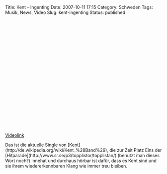 Title: Kent - Ingenting
Date: 2007-10-11 17:15
Category: Schweden
Tags: Musik, News, Video
Slug: kent-ingenting
Status: published

<p>
<object width="425" height="350">
<param name="movie" value="http://www.youtube.com/v/VBDlBfrbWbo"></param><param name="wmode" value="transparent"></param>

<embed src="http://www.youtube.com/v/VBDlBfrbWbo" type="application/x-shockwave-flash" wmode="transparent" width="425" height="350">
</embed>
</object>
  
[Videolink](http://youtube.com/watch?v=VBDlBfrbWbo)

</p>
Das ist die aktuelle Single von
[Kent](http://de.wikipedia.org/wiki/Kent_%28Band%29), die zur Zeit Platz
Eins der [Hitparade](http://www.sr.se/p3/topplistor/topplistan/)
(benutzt man dieses Wort noch?) innehat und durchaus hörbar ist dafür,
dass es Kent sind und sie ihrem wiedererkennbaren Klang wie immer treu
bleiben.

